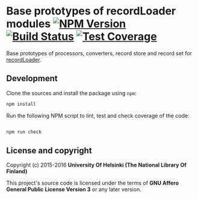 # Base prototypes of recordLoader modules [![NPM Version](https://img.shields.io/npm/v/record-loader-prototypes.svg)](https://npmjs.org/package/record-loader-prototypes) [![Build Status](https://travis-ci.org/NatLibFi/record-loader-prototypes.svg)](https://travis-ci.org/NatLibFi/record-loader-prototypes) [![Test Coverage](https://codeclimate.com/github/NatLibFi/record-loader-prototypes/badges/coverage.svg)](https://codeclimate.com/github/NatLibFi/record-loader-prototypes/coverage)

Base prototypes of processors, converters, record store and record set for [recordLoader](https://github.com/NatLibFi/record-loader).

## Development 

Clone the sources and install the package using `npm`:

```sh
npm install
```

Run the following NPM script to lint, test and check coverage of the code:

```javascript

npm run check

```

## License and copyright

Copyright (c) 2015-2016 **University Of Helsinki (The National Library Of Finland)**

This project's source code is licensed under the terms of **GNU Affero General Public License Version 3** or any later version.
